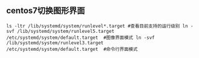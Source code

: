 ## centos7切换图形界面
`
ls -ltr /lib/systemd/system/runlevel*.target #查看目前支持的运行级别
ln -svf /lib/systemd/system/runlevel5.target /etc/systemd/system/default.target  #图像界面模式
ln -svf /lib/systemd/system/runlevel3.target /etc/systemd/system/default.target  #命令行界面模式
`
